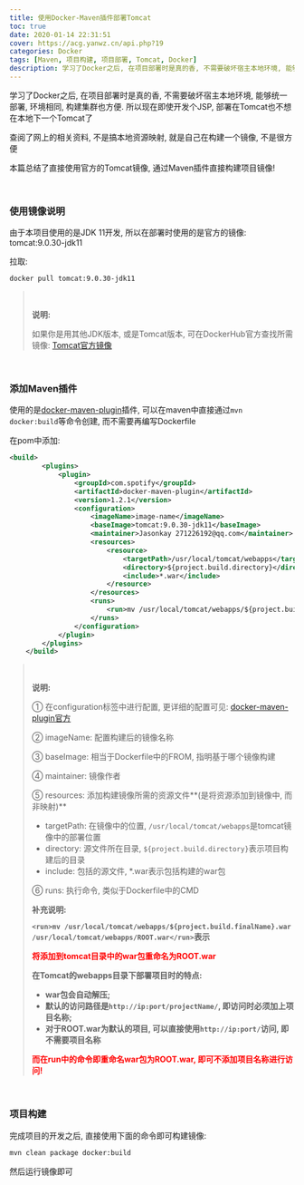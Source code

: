 ```yaml
---
title: 使用Docker-Maven插件部署Tomcat
toc: true
date: 2020-01-14 22:31:51
cover: https://acg.yanwz.cn/api.php?19
categories: Docker
tags: [Maven, 项目构建, 项目部署, Tomcat, Docker]
description: 学习了Docker之后, 在项目部署时是真的香, 不需要破坏宿主本地环境, 能够统一部署, 环境相同, 构建集群也方便. 所以现在即使开发个JSP, 部署在Tomcat也不想在本地下一个Tomcat了
---
```


学习了Docker之后, 在项目部署时是真的香, 不需要破坏宿主本地环境, 能够统一部署, 环境相同, 构建集群也方便. 所以现在即使开发个JSP, 部署在Tomcat也不想在本地下一个Tomcat了

查阅了网上的相关资料, 不是搞本地资源映射, 就是自己在构建一个镜像, 不是很方便

本篇总结了直接使用官方的Tomcat镜像, 通过Maven插件直接构建项目镜像!

<br/>

<!--more-->

### 使用镜像说明

由于本项目使用的是JDK 11开发, 所以在部署时使用的是官方的镜像: tomcat:9.0.30-jdk11

拉取:

```bash
docker pull tomcat:9.0.30-jdk11
```

><br/>
>
>**说明:**
>
>如果你是用其他JDK版本, 或是Tomcat版本, 可在DockerHub官方查找所需镜像: [Tomcat官方镜像](https://hub.docker.com/_/tomcat)

<br/>

### 添加Maven插件

使用的是[docker-maven-plugin](https://github.com/spotify/docker-maven-plugin)插件, 可以在maven中直接通过`mvn docker:build`等命令创建, 而不需要再编写Dockerfile

在pom中添加:

```xml
<build>
        <plugins>
            <plugin>
                <groupId>com.spotify</groupId>
                <artifactId>docker-maven-plugin</artifactId>
                <version>1.2.1</version>
                <configuration>
                    <imageName>image-name</imageName>
                    <baseImage>tomcat:9.0.30-jdk11</baseImage>
                    <maintainer>Jasonkay 271226192@qq.com</maintainer>
                    <resources>
                        <resource>
                            <targetPath>/usr/local/tomcat/webapps</targetPath>
                            <directory>${project.build.directory}</directory>
                            <include>*.war</include>
                        </resource>
                    </resources>
                    <runs>
                        <run>mv /usr/local/tomcat/webapps/${project.build.finalName}.war /usr/local/tomcat/webapps/ROOT.war</run>
                    </runs>
                </configuration>
            </plugin>
        </plugins>
    </build>
```

><br/>
>
>**说明:**
>
>① 在configuration标签中进行配置, 更详细的配置可见: [docker-maven-plugin官方](https://github.com/spotify/docker-maven-plugin)
>
>② imageName: 配置构建后的镜像名称
>
>③ baseImage: 相当于Dockerfile中的FROM, 指明基于哪个镜像构建
>
>④ maintainer: 镜像作者
>
>⑤ resources: 添加构建镜像所需的资源文件**(是将资源添加到镜像中, 而非映射)**
>
>-   targetPath: 在镜像中的位置, `/usr/local/tomcat/webapps`是tomcat镜像中的部署位置
>-   directory: 源文件所在目录, `${project.build.directory}`表示项目构建后的目录
>-   include: 包括的源文件, *.war表示包括构建的war包
>
>⑥ runs: 执行命令, 类似于Dockerfile中的CMD
>
>**补充说明:**
>
>**`<run>mv /usr/local/tomcat/webapps/${project.build.finalName}.war /usr/local/tomcat/webapps/ROOT.war</run>`表示**
>
><font color="#f00">**将添加到tomcat目录中的war包重命名为ROOT.war**</font>
>
>**在Tomcat的webapps目录下部署项目时的特点:**
>
>-   **war包会自动解压;**
>-   **默认的访问路径是`http://ip:port/projectName/`, 即访问时必须加上项目名称;**
>-   **对于ROOT.war为默认的项目, 可以直接使用`http://ip:port/`访问, 即不需要项目名称**
>
><font color="#f00">**而在run中的命令即重命名war包为ROOT.war, 即可不添加项目名称进行访问!**</font>

<br/>

### 项目构建

完成项目的开发之后, 直接使用下面的命令即可构建镜像:

```bash
mvn clean package docker:build
```

然后运行镜像即可

<br/>